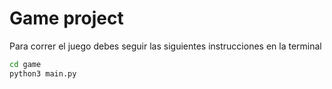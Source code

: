 # Game project

Para correr el juego debes seguir las siguientes instrucciones en la terminal 

``` sh
cd game
python3 main.py
```
